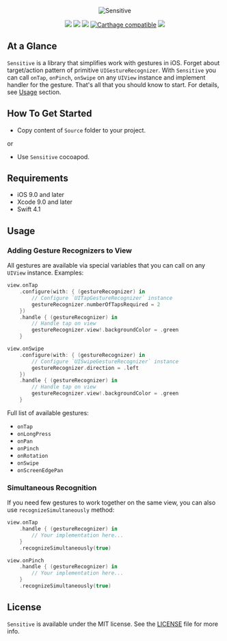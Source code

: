 <p align="center" >
<img src="https://github.com/igormatyushkin014/Sensitive/blob/master/Logo/logo_1024_300.png" alt="Sensitive" title="Sensitive">
</p>

<p align="center">
<a href="https://swift.org"><img src="https://img.shields.io/badge/Swift-4-orange.svg?style=flat"></a>
<a href="https://cocoapods.org"><img src="https://img.shields.io/cocoapods/v/Sensitive.svg?maxAge=2592000"></a>
<a href="https://cocoapods.org"><img src="https://img.shields.io/cocoapods/dt/Sensitive.svg?maxAge=2592000"></a>
<a href="https://github.com/Carthage/Carthage"><img src="https://img.shields.io/badge/Carthage-compatible-4BC51D.svg?style=flat" alt="Carthage compatible" /></a>
<a href="https://tldrlegal.com/license/mit-license"><img src="https://img.shields.io/badge/License-MIT-blue.svg?style=flat"></a>
</p>

## At a Glance

`Sensitive` is a library that simplifies work with gestures in iOS. Forget about target/action pattern of primitive `UIGestureRecognizer`. With `Sensitive` you can call `onTap`, `onPinch`, `onSwipe` on any `UIView` instance and implement handler for the gesture. That's all that you should know to start. For details, see [Usage](#usage) section.

## How To Get Started

- Copy content of `Source` folder to your project.

or

- Use `Sensitive` cocoapod.

## Requirements

* iOS 9.0 and later
* Xcode 9.0 and later
* Swift 4.1

## Usage

### Adding Gesture Recognizers to View

All gestures are available via special variables that you can call on any `UIView` instance. Examples:

```swift
view.onTap
    .configure(with: { (gestureRecognizer) in
        // Configure `UITapGestureRecognizer` instance
        gestureRecognizer.numberOfTapsRequired = 2
    })
    .handle { (gestureRecognizer) in
        // Handle tap on view
        gestureRecognizer.view!.backgroundColor = .green
    }

view.onSwipe
    .configure(with: { (gestureRecognizer) in
        // Configure `UISwipeGestureRecognizer` instance
        gestureRecognizer.direction = .left
    })
    .handle { (gestureRecognizer) in
        // Handle tap on view
        gestureRecognizer.view!.backgroundColor = .green
    }
```

Full list of available gestures:

- `onTap`
- `onLongPress`
- `onPan`
- `onPinch`
- `onRotation`
- `onSwipe`
- `onScreenEdgePan`

### Simultaneous Recognition

If you need few gestures to work together on the same view, you can also use `recognizeSimultaneously` method:

```swift
view.onTap
    .handle { (gestureRecognizer) in
        // Your implementation here...
    }
    .recognizeSimultaneously(true)

view.onPinch
    .handle { (gestureRecognizer) in
        // Your implementation here...
    }
    .recognizeSimultaneously(true)
```

## License

`Sensitive` is available under the MIT license. See the [LICENSE](./LICENSE) file for more info.
